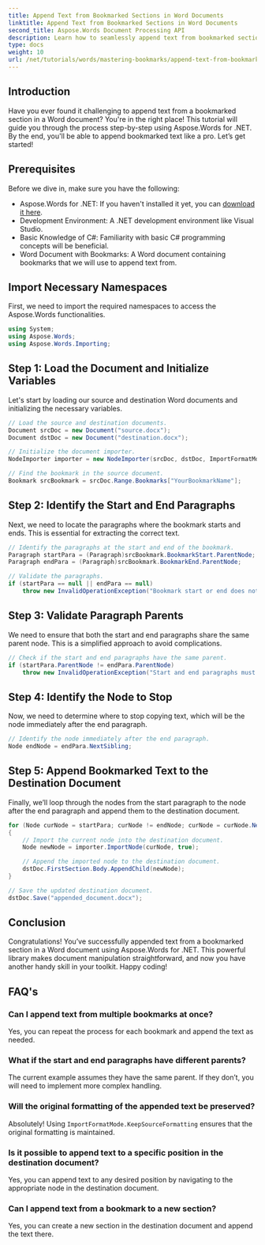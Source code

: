 ```yaml
---
title: Append Text from Bookmarked Sections in Word Documents
linktitle: Append Text from Bookmarked Sections in Word Documents
second_title: Aspose.Words Document Processing API
description: Learn how to seamlessly append text from bookmarked sections of a Word document with Aspose.Words for .NET. This step-by-step tutorial.
type: docs
weight: 10
url: /net/tutorials/words/mastering-bookmarks/append-text-from-bookmarked-sections/
---
```

## Introduction

Have you ever found it challenging to append text from a bookmarked section in a Word document? You're in the right place! This tutorial will guide you through the process step-by-step using Aspose.Words for .NET. By the end, you'll be able to append bookmarked text like a pro. Let’s get started!

## Prerequisites

Before we dive in, make sure you have the following:

- Aspose.Words for .NET: If you haven't installed it yet, you can [download it here](https://releases.aspose.com/words/net/).
- Development Environment: A .NET development environment like Visual Studio.
- Basic Knowledge of C#: Familiarity with basic C# programming concepts will be beneficial.
- Word Document with Bookmarks: A Word document containing bookmarks that we will use to append text from.

## Import Necessary Namespaces

First, we need to import the required namespaces to access the Aspose.Words functionalities.

```csharp
using System;
using Aspose.Words;
using Aspose.Words.Importing;
```

## Step 1: Load the Document and Initialize Variables

Let's start by loading our source and destination Word documents and initializing the necessary variables.

```csharp
// Load the source and destination documents.
Document srcDoc = new Document("source.docx");
Document dstDoc = new Document("destination.docx");

// Initialize the document importer.
NodeImporter importer = new NodeImporter(srcDoc, dstDoc, ImportFormatMode.KeepSourceFormatting);

// Find the bookmark in the source document.
Bookmark srcBookmark = srcDoc.Range.Bookmarks["YourBookmarkName"];
```

## Step 2: Identify the Start and End Paragraphs

Next, we need to locate the paragraphs where the bookmark starts and ends. This is essential for extracting the correct text.

```csharp
// Identify the paragraphs at the start and end of the bookmark.
Paragraph startPara = (Paragraph)srcBookmark.BookmarkStart.ParentNode;
Paragraph endPara = (Paragraph)srcBookmark.BookmarkEnd.ParentNode;

// Validate the paragraphs.
if (startPara == null || endPara == null)
    throw new InvalidOperationException("Bookmark start or end does not have a valid paragraph parent.");
```

## Step 3: Validate Paragraph Parents

We need to ensure that both the start and end paragraphs share the same parent node. This is a simplified approach to avoid complications.

```csharp
// Check if the start and end paragraphs have the same parent.
if (startPara.ParentNode != endPara.ParentNode)
    throw new InvalidOperationException("Start and end paragraphs must have the same parent.");
```

## Step 4: Identify the Node to Stop

Now, we need to determine where to stop copying text, which will be the node immediately after the end paragraph.

```csharp
// Identify the node immediately after the end paragraph.
Node endNode = endPara.NextSibling;
```

## Step 5: Append Bookmarked Text to the Destination Document

Finally, we’ll loop through the nodes from the start paragraph to the node after the end paragraph and append them to the destination document.

```csharp
for (Node curNode = startPara; curNode != endNode; curNode = curNode.NextSibling)
{
    // Import the current node into the destination document.
    Node newNode = importer.ImportNode(curNode, true);

    // Append the imported node to the destination document.
    dstDoc.FirstSection.Body.AppendChild(newNode);
}

// Save the updated destination document.
dstDoc.Save("appended_document.docx");
```

## Conclusion

Congratulations! You’ve successfully appended text from a bookmarked section in a Word document using Aspose.Words for .NET. This powerful library makes document manipulation straightforward, and now you have another handy skill in your toolkit. Happy coding!

## FAQ's

### Can I append text from multiple bookmarks at once?
Yes, you can repeat the process for each bookmark and append the text as needed.

### What if the start and end paragraphs have different parents?
The current example assumes they have the same parent. If they don’t, you will need to implement more complex handling.

### Will the original formatting of the appended text be preserved?
Absolutely! Using `ImportFormatMode.KeepSourceFormatting` ensures that the original formatting is maintained.

### Is it possible to append text to a specific position in the destination document?
Yes, you can append text to any desired position by navigating to the appropriate node in the destination document.

### Can I append text from a bookmark to a new section?
Yes, you can create a new section in the destination document and append the text there.
